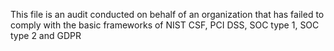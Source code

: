 This file is an audit conducted on behalf of an organization that has failed to comply with the basic frameworks of NIST CSF, PCI DSS, SOC type 1, SOC type 2 and GDPR
